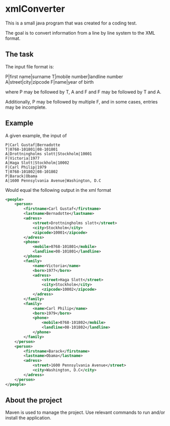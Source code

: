 # xmlConverter
This is a small java program that was created for a coding test.

The goal is to convert information from a line by line system to the XML format.

## The task

The input file format is:

P|first name|surname
T|mobile number|landline number
A|street|city|zipcode
F|name|year of birth

where P may be followed by T, A and F
and F may be followed by T and A.

Additionally, P may be followed by multiple F, and in some cases, entries may be incomplete.

## Example
A given example, the input of
```
P|Carl Gustaf|Bernadotte
T|0768-101801|08-101801
A|Drottningholms slott|Stockholm|10001
F|Victoria|1977
A|Haga Slott|Stockholm|10002
F|Carl Philip|1979
T|0768-101802|08-101802
P|Barack|Obama
A|1600 Pennsylvania Avenue|Washington, D.C
```

Would equal the following output in the xml format
```xml
<people>
    <person>
        <firstname>Carl Gustaf</firstname>
        <lastname>Bernadotte</lastname>
        <adress>
            <street>Drottningholms slott</street>
            <city>Stockholm</city>
            <zipcode>10001</zipcode>
        </adress>
        <phone>
            <mobile>0768-101801</mobile>
            <landline>08-101801</landline>
        </phone>
        <family>
            <name>Victoria</name>
            <born>1977</born>
            <adress>
                <street>Haga Slott</street>
                <city>Stockholm</city>
                <zipcode>10002</zipcode>
            </adress>
        </family>
        <family>
            <name>Carl Philip</name>
            <born>1979</born>
            <phone>
                <mobile>0768-101802</mobile>
                <landline>08-101802</landline>
            </phone>
        </family>
    </person>
    <person>
        <firstname>Barack</firstname>
        <lastname>Obama</lastname>
        <adress>
            <street>1600 Pennsylvania Avenue</street>
            <city>Washington, D.C</city>
        </adress>
    </person>
</people>
```

## About the project
Maven is used to manage the project. Use relevant commands to run and/or install the application.
